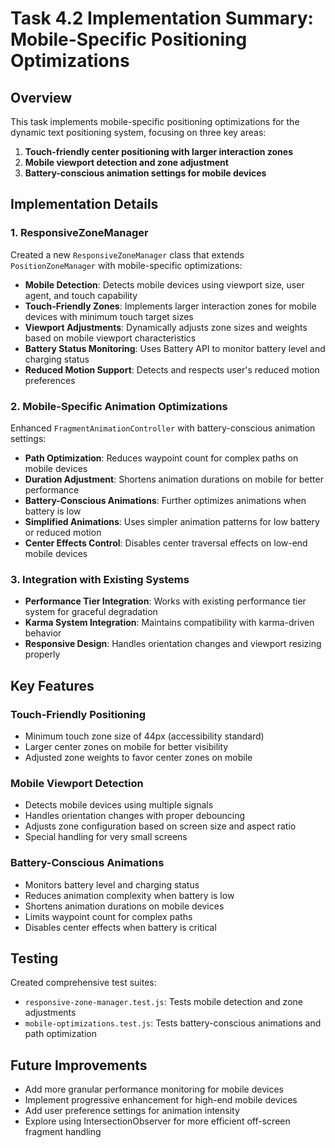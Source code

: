 # Task 4.2 Implementation Summary: Mobile-Specific Positioning Optimizations

## Overview

This task implements mobile-specific positioning optimizations for the dynamic text positioning system, focusing on three key areas:

1. **Touch-friendly center positioning with larger interaction zones**
2. **Mobile viewport detection and zone adjustment**
3. **Battery-conscious animation settings for mobile devices**

## Implementation Details

### 1. ResponsiveZoneManager

Created a new `ResponsiveZoneManager` class that extends `PositionZoneManager` with mobile-specific optimizations:

- **Mobile Detection**: Detects mobile devices using viewport size, user agent, and touch capability
- **Touch-Friendly Zones**: Implements larger interaction zones for mobile devices with minimum touch target sizes
- **Viewport Adjustments**: Dynamically adjusts zone sizes and weights based on mobile viewport characteristics
- **Battery Status Monitoring**: Uses Battery API to monitor battery level and charging status
- **Reduced Motion Support**: Detects and respects user's reduced motion preferences

### 2. Mobile-Specific Animation Optimizations

Enhanced `FragmentAnimationController` with battery-conscious animation settings:

- **Path Optimization**: Reduces waypoint count for complex paths on mobile devices
- **Duration Adjustment**: Shortens animation durations on mobile for better performance
- **Battery-Conscious Animations**: Further optimizes animations when battery is low
- **Simplified Animations**: Uses simpler animation patterns for low battery or reduced motion
- **Center Effects Control**: Disables center traversal effects on low-end mobile devices

### 3. Integration with Existing Systems

- **Performance Tier Integration**: Works with existing performance tier system for graceful degradation
- **Karma System Integration**: Maintains compatibility with karma-driven behavior
- **Responsive Design**: Handles orientation changes and viewport resizing properly

## Key Features

### Touch-Friendly Positioning

- Minimum touch zone size of 44px (accessibility standard)
- Larger center zones on mobile for better visibility
- Adjusted zone weights to favor center zones on mobile

### Mobile Viewport Detection

- Detects mobile devices using multiple signals
- Handles orientation changes with proper debouncing
- Adjusts zone configuration based on screen size and aspect ratio
- Special handling for very small screens

### Battery-Conscious Animations

- Monitors battery level and charging status
- Reduces animation complexity when battery is low
- Shortens animation durations on mobile devices
- Limits waypoint count for complex paths
- Disables center effects when battery is critical

## Testing

Created comprehensive test suites:

- `responsive-zone-manager.test.js`: Tests mobile detection and zone adjustments
- `mobile-optimizations.test.js`: Tests battery-conscious animations and path optimization

## Future Improvements

- Add more granular performance monitoring for mobile devices
- Implement progressive enhancement for high-end mobile devices
- Add user preference settings for animation intensity
- Explore using IntersectionObserver for more efficient off-screen fragment handling